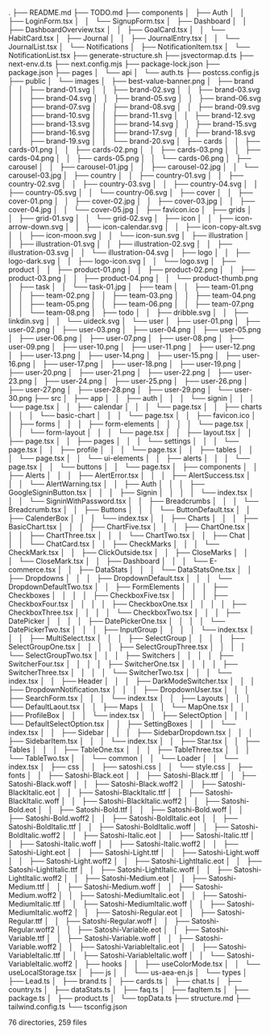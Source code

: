.
├── README.md
├── TODO.md
├── components
│   ├── Auth
│   │   ├── LoginForm.tsx
│   │   └── SignupForm.tsx
│   ├── Dashboard
│   │   ├── DashboardOverview.tsx
│   │   ├── GoalCard.tsx
│   │   └── HabitCard.tsx
│   ├── Journal
│   │   ├── JournalEntry.tsx
│   │   └── JournalList.tsx
│   └── Notifications
│       ├── NotificationItem.tsx
│       └── NotificationList.tsx
├── generate-structure.sh
├── jsvectormap.d.ts
├── next-env.d.ts
├── next.config.mjs
├── package-lock.json
├── package.json
├── pages
│   └── api
│       └── auth.ts
├── postcss.config.js
├── public
│   └── images
│       ├── best-value-banner.png
│       ├── brand
│       │   ├── brand-01.svg
│       │   ├── brand-02.svg
│       │   ├── brand-03.svg
│       │   ├── brand-04.svg
│       │   ├── brand-05.svg
│       │   ├── brand-06.svg
│       │   ├── brand-07.svg
│       │   ├── brand-08.svg
│       │   ├── brand-09.svg
│       │   ├── brand-10.svg
│       │   ├── brand-11.svg
│       │   ├── brand-12.svg
│       │   ├── brand-13.svg
│       │   ├── brand-14.svg
│       │   ├── brand-15.svg
│       │   ├── brand-16.svg
│       │   ├── brand-17.svg
│       │   ├── brand-18.svg
│       │   ├── brand-19.svg
│       │   └── brand-20.svg
│       ├── cards
│       │   ├── cards-01.png
│       │   ├── cards-02.png
│       │   ├── cards-03.png
│       │   ├── cards-04.png
│       │   ├── cards-05.png
│       │   └── cards-06.png
│       ├── carousel
│       │   ├── carousel-01.jpg
│       │   ├── carousel-02.jpg
│       │   └── carousel-03.jpg
│       ├── country
│       │   ├── country-01.svg
│       │   ├── country-02.svg
│       │   ├── country-03.svg
│       │   ├── country-04.svg
│       │   ├── country-05.svg
│       │   └── country-06.svg
│       ├── cover
│       │   ├── cover-01.png
│       │   ├── cover-02.jpg
│       │   ├── cover-03.jpg
│       │   ├── cover-04.jpg
│       │   └── cover-05.jpg
│       ├── favicon.ico
│       ├── grids
│       │   ├── grid-01.svg
│       │   └── grid-02.svg
│       ├── icon
│       │   ├── icon-arrow-down.svg
│       │   ├── icon-calendar.svg
│       │   ├── icon-copy-alt.svg
│       │   ├── icon-moon.svg
│       │   └── icon-sun.svg
│       ├── illustration
│       │   ├── illustration-01.svg
│       │   ├── illustration-02.svg
│       │   ├── illustration-03.svg
│       │   └── illustration-04.svg
│       ├── logo
│       │   ├── logo-dark.svg
│       │   ├── logo-icon.svg
│       │   └── logo.svg
│       ├── product
│       │   ├── product-01.png
│       │   ├── product-02.png
│       │   ├── product-03.png
│       │   ├── product-04.png
│       │   └── product-thumb.png
│       ├── task
│       │   └── task-01.jpg
│       ├── team
│       │   ├── team-01.png
│       │   ├── team-02.png
│       │   ├── team-03.png
│       │   ├── team-04.png
│       │   ├── team-05.png
│       │   ├── team-06.png
│       │   ├── team-07.png
│       │   └── team-08.png
│       ├── todo
│       │   ├── dribble.svg
│       │   ├── linkdin.svg
│       │   └── uideck.svg
│       └── user
│           ├── user-01.png
│           ├── user-02.png
│           ├── user-03.png
│           ├── user-04.png
│           ├── user-05.png
│           ├── user-06.png
│           ├── user-07.png
│           ├── user-08.png
│           ├── user-09.png
│           ├── user-10.png
│           ├── user-11.png
│           ├── user-12.png
│           ├── user-13.png
│           ├── user-14.png
│           ├── user-15.png
│           ├── user-16.png
│           ├── user-17.png
│           ├── user-18.png
│           ├── user-19.png
│           ├── user-20.png
│           ├── user-21.png
│           ├── user-22.png
│           ├── user-23.png
│           ├── user-24.png
│           ├── user-25.png
│           ├── user-26.png
│           ├── user-27.png
│           ├── user-28.png
│           ├── user-29.png
│           └── user-30.png
├── src
│   ├── app
│   │   ├── auth
│   │   │   └── signin
│   │   │       └── page.tsx
│   │   ├── calendar
│   │   │   └── page.tsx
│   │   ├── charts
│   │   │   └── basic-chart
│   │   │       └── page.tsx
│   │   ├── favicon.ico
│   │   ├── forms
│   │   │   ├── form-elements
│   │   │   │   └── page.tsx
│   │   │   └── form-layout
│   │   │       └── page.tsx
│   │   ├── layout.tsx
│   │   ├── page.tsx
│   │   ├── pages
│   │   │   └── settings
│   │   │       └── page.tsx
│   │   ├── profile
│   │   │   └── page.tsx
│   │   ├── tables
│   │   │   └── page.tsx
│   │   └── ui-elements
│   │       ├── alerts
│   │       │   └── page.tsx
│   │       └── buttons
│   │           └── page.tsx
│   ├── components
│   │   ├── Alerts
│   │   │   ├── AlertError.tsx
│   │   │   ├── AlertSuccess.tsx
│   │   │   └── AlertWarning.tsx
│   │   ├── Auth
│   │   │   ├── GoogleSigninButton.tsx
│   │   │   ├── Signin
│   │   │   │   └── index.tsx
│   │   │   └── SigninWithPassword.tsx
│   │   ├── Breadcrumbs
│   │   │   └── Breadcrumb.tsx
│   │   ├── Buttons
│   │   │   └── ButtonDefault.tsx
│   │   ├── CalenderBox
│   │   │   └── index.tsx
│   │   ├── Charts
│   │   │   ├── BasicChart.tsx
│   │   │   ├── ChartFive.tsx
│   │   │   ├── ChartOne.tsx
│   │   │   ├── ChartThree.tsx
│   │   │   └── ChartTwo.tsx
│   │   ├── Chat
│   │   │   └── ChatCard.tsx
│   │   ├── CheckMarks
│   │   │   └── CheckMark.tsx
│   │   ├── ClickOutside.tsx
│   │   ├── CloseMarks
│   │   │   └── CloseMark.tsx
│   │   ├── Dashboard
│   │   │   └── E-commerce.tsx
│   │   ├── DataStats
│   │   │   └── DataStatsOne.tsx
│   │   ├── Dropdowns
│   │   │   ├── DropdownDefault.tsx
│   │   │   └── DropdownDefaultTwo.tsx
│   │   ├── FormElements
│   │   │   ├── Checkboxes
│   │   │   │   ├── CheckboxFive.tsx
│   │   │   │   ├── CheckboxFour.tsx
│   │   │   │   ├── CheckboxOne.tsx
│   │   │   │   ├── CheckboxThree.tsx
│   │   │   │   └── CheckboxTwo.tsx
│   │   │   ├── DatePicker
│   │   │   │   ├── DatePickerOne.tsx
│   │   │   │   └── DatePickerTwo.tsx
│   │   │   ├── InputGroup
│   │   │   │   └── index.tsx
│   │   │   ├── MultiSelect.tsx
│   │   │   ├── SelectGroup
│   │   │   │   ├── SelectGroupOne.tsx
│   │   │   │   ├── SelectGroupThree.tsx
│   │   │   │   └── SelectGroupTwo.tsx
│   │   │   ├── Switchers
│   │   │   │   ├── SwitcherFour.tsx
│   │   │   │   ├── SwitcherOne.tsx
│   │   │   │   ├── SwitcherThree.tsx
│   │   │   │   └── SwitcherTwo.tsx
│   │   │   └── index.tsx
│   │   ├── Header
│   │   │   ├── DarkModeSwitcher.tsx
│   │   │   ├── DropdownNotification.tsx
│   │   │   ├── DropdownUser.tsx
│   │   │   ├── SearchForm.tsx
│   │   │   └── index.tsx
│   │   ├── Layouts
│   │   │   └── DefaultLaout.tsx
│   │   ├── Maps
│   │   │   └── MapOne.tsx
│   │   ├── ProfileBox
│   │   │   └── index.tsx
│   │   ├── SelectOption
│   │   │   └── DefaultSelectOption.tsx
│   │   ├── SettingBoxes
│   │   │   └── index.tsx
│   │   ├── Sidebar
│   │   │   ├── SidebarDropdown.tsx
│   │   │   ├── SidebarItem.tsx
│   │   │   └── index.tsx
│   │   ├── Star.tsx
│   │   ├── Tables
│   │   │   ├── TableOne.tsx
│   │   │   ├── TableThree.tsx
│   │   │   └── TableTwo.tsx
│   │   └── common
│   │       └── Loader
│   │           └── index.tsx
│   ├── css
│   │   ├── satoshi.css
│   │   └── style.css
│   ├── fonts
│   │   ├── Satoshi-Black.eot
│   │   ├── Satoshi-Black.ttf
│   │   ├── Satoshi-Black.woff
│   │   ├── Satoshi-Black.woff2
│   │   ├── Satoshi-BlackItalic.eot
│   │   ├── Satoshi-BlackItalic.ttf
│   │   ├── Satoshi-BlackItalic.woff
│   │   ├── Satoshi-BlackItalic.woff2
│   │   ├── Satoshi-Bold.eot
│   │   ├── Satoshi-Bold.ttf
│   │   ├── Satoshi-Bold.woff
│   │   ├── Satoshi-Bold.woff2
│   │   ├── Satoshi-BoldItalic.eot
│   │   ├── Satoshi-BoldItalic.ttf
│   │   ├── Satoshi-BoldItalic.woff
│   │   ├── Satoshi-BoldItalic.woff2
│   │   ├── Satoshi-Italic.eot
│   │   ├── Satoshi-Italic.ttf
│   │   ├── Satoshi-Italic.woff
│   │   ├── Satoshi-Italic.woff2
│   │   ├── Satoshi-Light.eot
│   │   ├── Satoshi-Light.ttf
│   │   ├── Satoshi-Light.woff
│   │   ├── Satoshi-Light.woff2
│   │   ├── Satoshi-LightItalic.eot
│   │   ├── Satoshi-LightItalic.ttf
│   │   ├── Satoshi-LightItalic.woff
│   │   ├── Satoshi-LightItalic.woff2
│   │   ├── Satoshi-Medium.eot
│   │   ├── Satoshi-Medium.ttf
│   │   ├── Satoshi-Medium.woff
│   │   ├── Satoshi-Medium.woff2
│   │   ├── Satoshi-MediumItalic.eot
│   │   ├── Satoshi-MediumItalic.ttf
│   │   ├── Satoshi-MediumItalic.woff
│   │   ├── Satoshi-MediumItalic.woff2
│   │   ├── Satoshi-Regular.eot
│   │   ├── Satoshi-Regular.ttf
│   │   ├── Satoshi-Regular.woff
│   │   ├── Satoshi-Regular.woff2
│   │   ├── Satoshi-Variable.eot
│   │   ├── Satoshi-Variable.ttf
│   │   ├── Satoshi-Variable.woff
│   │   ├── Satoshi-Variable.woff2
│   │   ├── Satoshi-VariableItalic.eot
│   │   ├── Satoshi-VariableItalic.ttf
│   │   ├── Satoshi-VariableItalic.woff
│   │   └── Satoshi-VariableItalic.woff2
│   ├── hooks
│   │   ├── useColorMode.tsx
│   │   └── useLocalStorage.tsx
│   ├── js
│   │   └── us-aea-en.js
│   └── types
│       ├── Lead.ts
│       ├── brand.ts
│       ├── cards.ts
│       ├── chat.ts
│       ├── country.ts
│       ├── dataStats.ts
│       ├── faq.ts
│       ├── faqItem.ts
│       ├── package.ts
│       ├── product.ts
│       └── topData.ts
├── structure.md
├── tailwind.config.ts
└── tsconfig.json

76 directories, 259 files
